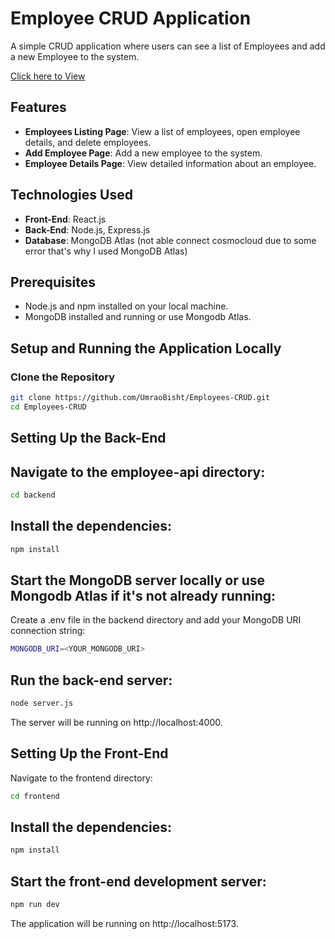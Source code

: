 # Employee CRUD Application

A simple CRUD application where users can see a list of Employees and add a new Employee to the system.

[Click here to View](https:/employees-crud-tawny.vercel.app)

## Features

- **Employees Listing Page**: View a list of employees, open employee details, and delete employees.
- **Add Employee Page**: Add a new employee to the system.
- **Employee Details Page**: View detailed information about an employee.

## Technologies Used

- **Front-End**: React.js
- **Back-End**: Node.js, Express.js
- **Database**: MongoDB Atlas (not able connect cosmocloud due to some error that's why I used MongoDB Atlas)

## Prerequisites

- Node.js and npm installed on your local machine.
- MongoDB installed and running or use Mongodb Atlas.

## Setup and Running the Application Locally

### Clone the Repository


```bash
git clone https://github.com/UmraoBisht/Employees-CRUD.git
cd Employees-CRUD
```


## Setting Up the Back-End
## Navigate to the employee-api directory:

```bash
cd backend
```

## Install the dependencies:
```bash
npm install
```

## Start the MongoDB server locally or use Mongodb Atlas if it's not already running:
Create a .env file in the backend directory and add your MongoDB URI connection string:
```bash
MONGODB_URI=<YOUR_MONGODB_URI>
```
## Run the back-end server:
```bash
node server.js
```
The server will be running on http://localhost:4000.


## Setting Up the Front-End
Navigate to the frontend directory:
```bash
cd frontend
```

## Install the dependencies:
```bash
npm install
```


## Start the front-end development server:
```bash
npm run dev
```
The application will be running on http://localhost:5173.

